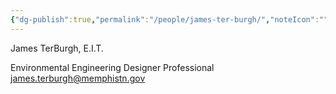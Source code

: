 ```yaml
---
{"dg-publish":true,"permalink":"/people/james-ter-burgh/","noteIcon":"","created":"2025-05-20T10:31:25.349-05:00"}
---
```


James TerBurgh, E.I.T.

Environmental Engineering Designer
Professional
james.terburgh@memphistn.gov